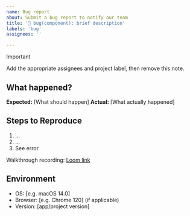 ```yaml
---
name: Bug report
about: Submit a bug report to notify our team
title: '🐛 bug(component): brief description'
labels: 'bug'
assignees: ''

---
```


> [!IMPORTANT]
> Add the appropriate assignees and project label, then remove this note.

## What happened?

**Expected:** [What should happen]
**Actual:** [What actually happened]

## Steps to Reproduce

1. ...
2. ...
3. See error

Walkthrough recording: [Loom link](link)

## Environment

- OS: [e.g. macOS 14.0]
- Browser: [e.g. Chrome 120] (if applicable)
- Version: [app/project version]
